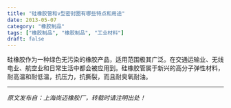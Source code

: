 ```yaml
---
title: "硅橡胶管和v型密封圈有哪些特点和用途"
date: 2013-05-07
category: "橡胶制品"
tags: ["橡胶制品", "橡胶制品", "工业材料"]
draft: false
---
```


硅橡胶作为一种绿色无污染的橡胶产品，适用范围极其广泛。在交通运输业、无线电业、航空业和日常生活中都会被应用到。硅橡胶管属于新兴的高分子弹性材料，耐高温和耐低温，抗压力，抗撕裂，而且耐臭氧耐油。

---

*原文发布自：上海尚迈橡胶厂，转载时请注明出处！*
